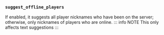### `suggest_offline_players`

If enabled, it suggests all player nicknames who have been on the server; otherwise, only nicknames of players who are online.
::: info NOTE
This only affects text suggestions
:::